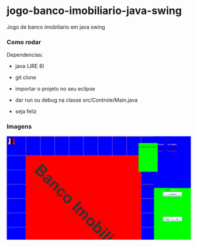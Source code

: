 # jogo-banco-imobiliario-java-swing
Jogo de banco imobiliario em java swing

### Como rodar

Dependencias:
* java (JRE 8)

* git clone
* importar o projeto no seu eclipse
* dar run ou debug na classe src/Controle/Main.java
* seja feliz

### Imagens
![Jogo](https://github.com/jaspionjpg/jogo-banco-imobiliario-java-swing/blob/master/documentacao/bancoimobiliario.png)
